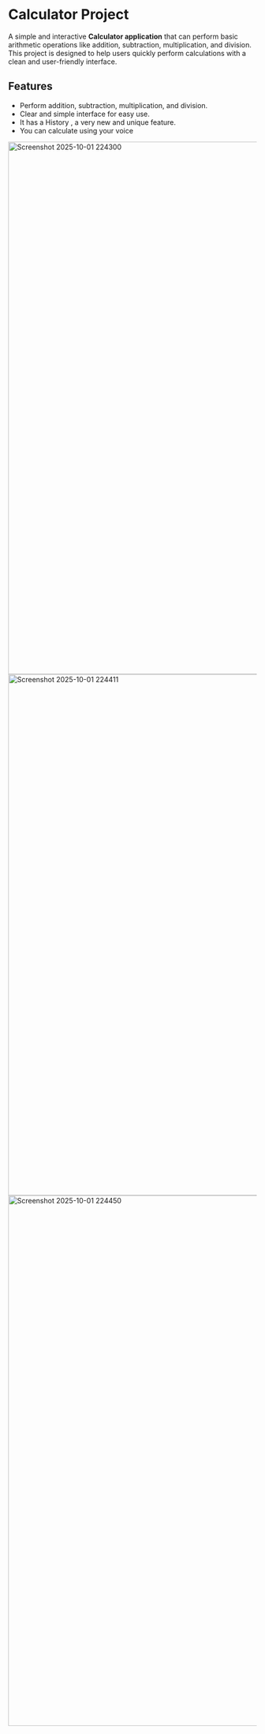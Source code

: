 # Calculator Project

A simple and interactive **Calculator application** that can perform basic arithmetic operations like addition, subtraction, multiplication, and division. This project is designed to help users quickly perform calculations with a clean and user-friendly interface.

## Features
- Perform addition, subtraction, multiplication, and division.
- Clear and simple interface for easy use.
- It has a History , a very new and unique feature.
- You can calculate using your voice



<img width="1913" height="1079" alt="Screenshot 2025-10-01 224300" src="https://github.com/user-attachments/assets/e92e0329-bc62-44c3-b8e6-3a8da170e3e6" />
<img width="1919" height="1056" alt="Screenshot 2025-10-01 224411" src="https://github.com/user-attachments/assets/1650b06d-554a-4412-a3cf-cacf817ccff9" />
<img width="1919" height="1075" alt="Screenshot 2025-10-01 224450" src="https://github.com/user-attachments/assets/d7c07428-811a-4fa7-923f-b7d4f9beb11c" />
